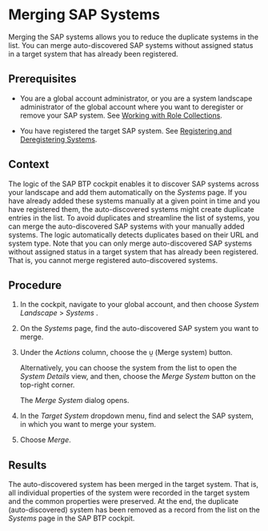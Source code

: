 <!-- loio5592d86cdd7244ce82655282981a16aa -->

<link rel="stylesheet" type="text/css" href="../css/sap-icons.css"/>

# Merging SAP Systems

Merging the SAP systems allows you to reduce the duplicate systems in the list. You can merge auto-discovered SAP systems without assigned status in a target system that has already been registered.



<a name="loio5592d86cdd7244ce82655282981a16aa__prereq_mnr_rn1_w5b"/>

## Prerequisites

-   You are a global account administrator, or you are a system landscape administrator of the global account where you want to deregister or remove your SAP system. See [Working with Role Collections](../50-administration-and-ops/working-with-role-collections-393ea0b.md).

-   You have registered the target SAP system. See [Registering and Deregistering Systems](registering-and-deregistering-systems-2ffdaff.md).




## Context

The logic of the SAP BTP cockpit enables it to discover SAP systems across your landscape and add them automatically on the *Systems* page. If you have already added these systems manually at a given point in time and you have registered them, the auto-discovered systems might create duplicate entries in the list. To avoid duplicates and streamline the list of systems, you can merge the auto-discovered SAP systems with your manually added systems. The logic automatically detects duplicates based on their URL and system type. Note that you can only merge auto-discovered SAP systems without assigned status in a target system that has already been registered. That is, you cannot merge registered auto-discovered systems.



## Procedure

1.  In the cockpit, navigate to your global account, and then choose *System Landscape* \> *Systems* .

2.  On the *Systems* page, find the auto-discovered SAP system you want to merge.

3.  Under the *Actions* column, choose the <span class="SAP-icons-V5"></span> \(Merge system\) button.

    Alternatively, you can choose the system from the list to open the *System Details* view, and then, choose the *Merge System* button on the top-right corner.

    The *Merge System* dialog opens.

4.  In the *Target System* dropdown menu, find and select the SAP system, in which you want to merge your system.

5.  Choose *Merge*.




<a name="loio5592d86cdd7244ce82655282981a16aa__result_xgx_jhw_p5b"/>

## Results

The auto-discovered system has been merged in the target system. That is, all individual properties of the system were recorded in the target system and the common properties were preserved. At the end, the duplicate \(auto-discovered\) system has been removed as a record from the list on the *Systems* page in the SAP BTP cockpit.

